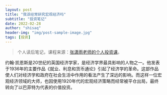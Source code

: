 ```yaml
---
layout: post
title: "我该经常研究宏观经济吗"
subtitle: "投资笔记"
date: 2022-02-28
author: "shisaq"
header-img: "img/post-sample-image.jpg"
tags: [投资]
---
```


> 个人读后笔记，课程来源：[张潇雨老师的个人投资课](https://www.igetget.com/course/张潇雨·个人投资课?param=XDGhXPc6fL6&token=YPZNRwQ0qL1MVEpfwzK3lmz4kgWEnx)。

约翰·凯恩斯是20世纪的英国经济学家，是经济学界最具影响的人物之一。他发表于1936年的主要作品《就业、利息和货币通论》引起了经济学的革命。这部作品使人们对经济学和政府在社会生活中作用的看法产生了深远的影响。而这样一位宏观经济领域的大师，也因使用1920年代的宏观经济策略而经常被平仓出局，最终转向了以巴菲特为代表的价值投资。